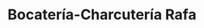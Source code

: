 ---
title: "Bocatería-Charcutería Rafa"
url: /toledo/bocateria-charcuteria-rafa/
shop: comodidad
---